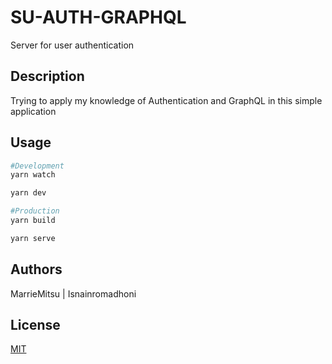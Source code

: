 # SU-AUTH-GRAPHQL

Server for user authentication

## Description

Trying to apply my knowledge of Authentication and GraphQL in this simple application

## Usage

```bash
#Development
yarn watch

yarn dev

#Production
yarn build

yarn serve
```

## Authors

MarrieMitsu | Isnainromadhoni

## License

[MIT](https://choosealicense.com/licenses/mit/)
